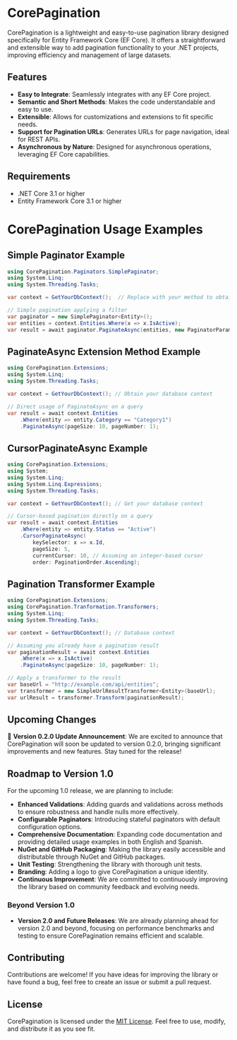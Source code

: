 
# CorePagination

CorePagination is a lightweight and easy-to-use pagination library designed specifically for Entity Framework Core (EF Core). It offers a straightforward and extensible way to add pagination functionality to your .NET projects, improving efficiency and management of large datasets.

## Features

- **Easy to Integrate**: Seamlessly integrates with any EF Core project.
- **Semantic and Short Methods**: Makes the code understandable and easy to use.
- **Extensible**: Allows for customizations and extensions to fit specific needs.
- **Support for Pagination URLs**: Generates URLs for page navigation, ideal for REST APIs.
- **Asynchronous by Nature**: Designed for asynchronous operations, leveraging EF Core capabilities.

## Requirements

- .NET Core 3.1 or higher
- Entity Framework Core 3.1 or higher

# CorePagination Usage Examples

## Simple Paginator Example

```csharp
using CorePagination.Paginators.SimplePaginator;
using System.Linq;
using System.Threading.Tasks;

var context = GetYourDbContext();  // Replace with your method to obtain DbContext

// Simple pagination applying a filter
var paginator = new SimplePaginator<Entity>();
var entities = context.Entities.Where(x => x.IsActive);
var result = await paginator.PaginateAsync(entities, new PaginatorParameters { Page = 1, PageSize = 10 });
```

## PaginateAsync Extension Method Example

```csharp
using CorePagination.Extensions;
using System.Linq;
using System.Threading.Tasks;

var context = GetYourDbContext(); // Obtain your database context

// Direct usage of PaginateAsync on a query
var result = await context.Entities
    .Where(entity => entity.Category == "Category1")
    .PaginateAsync(pageSize: 10, pageNumber: 1);
```

## CursorPaginateAsync Example

```csharp
using CorePagination.Extensions;
using System;
using System.Linq;
using System.Linq.Expressions;
using System.Threading.Tasks;

var context = GetYourDbContext(); // Get your database context

// Cursor-based pagination directly on a query
var result = await context.Entities
    .Where(entity => entity.Status == "Active")
    .CursorPaginateAsync(
        keySelector: x => x.Id,
        pageSize: 5,
        currentCursor: 10, // Assuming an integer-based cursor
        order: PaginationOrder.Ascending);
```

## Pagination Transformer Example

```csharp
using CorePagination.Extensions;
using CorePagination.Tranformation.Transformers;
using System.Linq;
using System.Threading.Tasks;

var context = GetYourDbContext(); // Database context

// Assuming you already have a pagination result
var paginationResult = await context.Entities
    .Where(x => x.IsActive)
    .PaginateAsync(pageSize: 10, pageNumber: 1);

// Apply a transformer to the result
var baseUrl = "http://example.com/api/entities";
var transformer = new SimpleUrlResultTransformer<Entity>(baseUrl);
var urlResult = transformer.Transform(paginationResult);
```


## Upcoming Changes

🚀 **Version 0.2.0 Update Announcement**: We are excited to announce that CorePagination will soon be updated to version 0.2.0, bringing significant improvements and new features. Stay tuned for the release!

## Roadmap to Version 1.0

For the upcoming 1.0 release, we are planning to include:

- **Enhanced Validations**: Adding guards and validations across methods to ensure robustness and handle nulls more effectively.
- **Configurable Paginators**: Introducing stateful paginators with default configuration options.
- **Comprehensive Documentation**: Expanding code documentation and providing detailed usage examples in both English and Spanish.
- **NuGet and GitHub Packaging**: Making the library easily accessible and distributable through NuGet and GitHub packages.
- **Unit Testing**: Strengthening the library with thorough unit tests.
- **Branding**: Adding a logo to give CorePagination a unique identity.
- **Continuous Improvement**: We are committed to continuously improving the library based on community feedback and evolving needs.

### Beyond Version 1.0

- **Version 2.0 and Future Releases**: We are already planning ahead for version 2.0 and beyond, focusing on performance benchmarks and testing to ensure CorePagination remains efficient and scalable.

## Contributing

Contributions are welcome! If you have ideas for improving the library or have found a bug, feel free to create an issue or submit a pull request.

## License

CorePagination is licensed under the [MIT License](LICENSE). Feel free to use, modify, and distribute it as you see fit.
